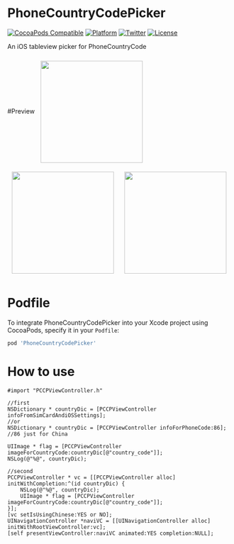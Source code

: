 # PhoneCountryCodePicker

[![CocoaPods Compatible](https://img.shields.io/cocoapods/v/PhoneCountryCodePicker.svg)](https://img.shields.io/cocoapods/v/PhoneCountryCodePicker.svg)
[![Platform](https://img.shields.io/cocoapods/p/PhoneCountryCodePicker.svg)](http://cocoadocs.org/docsets/PhoneCountryCodePicker)
[![Twitter](https://img.shields.io/badge/twitter-@DwarvenYang-blue.svg)](http://twitter.com/DwarvenYang)
[![License](https://img.shields.io/cocoapods/l/PhoneCountryCodePicker.svg)](https://img.shields.io/cocoapods/l/PhoneCountryCodePicker.svg)

An iOS tableview picker for PhoneCountryCode

#Preview
<img src="https://raw.github.com/Dwarven/PhoneCountryCodePicker/master/Screenshots/en.png" width="230" align="center" style="margin:10px">
<img src="https://raw.github.com/Dwarven/PhoneCountryCodePicker/master/Screenshots/cn.png" width="230" align="center" style="margin:10px">
<img src="https://raw.github.com/Dwarven/PhoneCountryCodePicker/master/Screenshots/result.png" width="230" align="center" style="margin:10px">

# Podfile
To integrate PhoneCountryCodePicker into your Xcode project using CocoaPods, specify it in your `Podfile`:

```ruby
pod 'PhoneCountryCodePicker'
```

# How to use 

```obj-c
#import "PCCPViewController.h"

//first
NSDictionary * countryDic = [PCCPViewController infoFromSimCardAndiOSSettings];
//or
NSDictionary * countryDic = [PCCPViewController infoForPhoneCode:86]; //86 just for China

UIImage * flag = [PCCPViewController imageForCountryCode:countryDic[@"country_code"]];
NSLog(@"%@", countryDic);

//second
PCCPViewController * vc = [[PCCPViewController alloc] initWithCompletion:^(id countryDic) {
    NSLog(@"%@", countryDic);
    UIImage * flag = [PCCPViewController imageForCountryCode:countryDic[@"country_code"]];
}];
[vc setIsUsingChinese:YES or NO];
UINavigationController *naviVC = [[UINavigationController alloc] initWithRootViewController:vc];
[self presentViewController:naviVC animated:YES completion:NULL];
```
